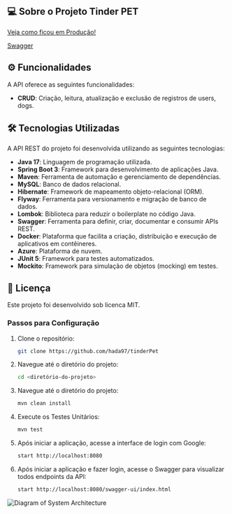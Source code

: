 ## 💻 Sobre o Projeto Tinder PET

[Veja como ficou em Produção!](https://taxi-docker-novo-djcscuapfpcvhkb6.canadacentral-01.azurewebsites.net)

[Swagger]()

## ⚙️ Funcionalidades

A API oferece as seguintes funcionalidades:
- **CRUD**: Criação, leitura, atualização e exclusão de registros de users, dogs.

## 🛠 Tecnologias Utilizadas

A API REST do projeto foi desenvolvida utilizando as seguintes tecnologias:
- **Java 17**: Linguagem de programação utilizada.
- **Spring Boot 3**: Framework para desenvolvimento de aplicações Java.
- **Maven**: Ferramenta de automação e gerenciamento de dependências.
- **MySQL**: Banco de dados relacional.
- **Hibernate**: Framework de mapeamento objeto-relacional (ORM).
- **Flyway**: Ferramenta para versionamento e migração de banco de dados.
- **Lombok**: Biblioteca para reduzir o boilerplate no código Java.
- **Swagger**: Ferramenta para definir, criar, documentar e consumir APIs REST.
- **Docker**:  Plataforma que facilita a criação, distribuição e execução de aplicativos em contêineres.
- **Azure**:  Plataforma de nuvem.
- **JUnit 5**: Framework para testes automatizados.
- **Mockito**: Framework para simulação de objetos (mocking) em testes.


## 📝 Licença

Este projeto foi desenvolvido sob licenca MIT.


### Passos para Configuração

1. Clone o repositório:

   ```bash
   git clone https://github.com/hada97/tinderPet

2. Navegue até o diretório do projeto:

   ```bash
   cd <diretório-do-projeto>


3. Navegue até o diretório do projeto:

    ```bash
    mvn clean install


4. Execute os Testes Unitários:

    ```bash
    mvn test

   
5. Após iniciar a aplicação, acesse a interface de login com Google:

    ```bash
    start http://localhost:8080


6. Após iniciar a aplicação e fazer login, acesse o Swagger para visualizar todos endpoints da API:

    ```bash
    start http://localhost:8080/swagger-ui/index.html


![Diagram of System Architecture](/img.PNG)









